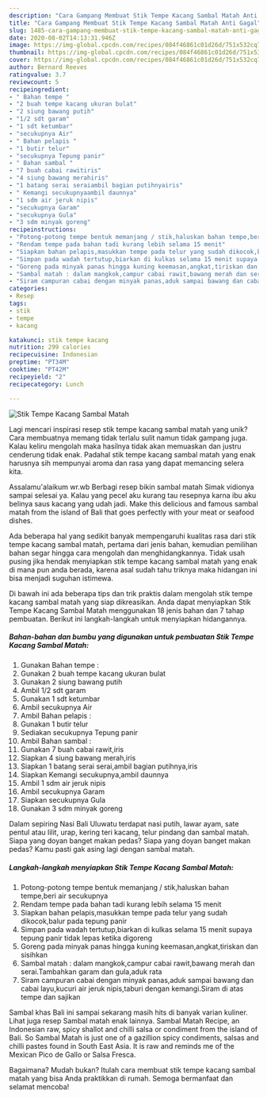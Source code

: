 ```yaml
---
description: "Cara Gampang Membuat Stik Tempe Kacang Sambal Matah Anti Gagal"
title: "Cara Gampang Membuat Stik Tempe Kacang Sambal Matah Anti Gagal"
slug: 1485-cara-gampang-membuat-stik-tempe-kacang-sambal-matah-anti-gagal
date: 2020-08-02T14:13:31.946Z
image: https://img-global.cpcdn.com/recipes/084f46861c01d26d/751x532cq70/stik-tempe-kacang-sambal-matah-foto-resep-utama.jpg
thumbnail: https://img-global.cpcdn.com/recipes/084f46861c01d26d/751x532cq70/stik-tempe-kacang-sambal-matah-foto-resep-utama.jpg
cover: https://img-global.cpcdn.com/recipes/084f46861c01d26d/751x532cq70/stik-tempe-kacang-sambal-matah-foto-resep-utama.jpg
author: Bernard Reeves
ratingvalue: 3.7
reviewcount: 5
recipeingredient:
- " Bahan tempe "
- "2 buah tempe kacang ukuran bulat"
- "2 siung bawang putih"
- "1/2 sdt garam"
- "1 sdt ketumbar"
- "secukupnya Air"
- " Bahan pelapis "
- "1 butir telur"
- "secukupnya Tepung panir"
- " Bahan sambal "
- "7 buah cabai rawitiris"
- "4 siung bawang merahiris"
- "1 batang serai seraiambil bagian putihnyairis"
- " Kemangi secukupnyaambil daunnya"
- "1 sdm air jeruk nipis"
- "secukupnya Garam"
- "secukupnya Gula"
- "3 sdm minyak goreng"
recipeinstructions:
- "Potong-potong tempe bentuk memanjang / stik,haluskan bahan tempe,beri air secukupnya"
- "Rendam tempe pada bahan tadi kurang lebih selama 15 menit"
- "Siapkan bahan pelapis,masukkan tempe pada telur yang sudah dikocok,balur pada tepung panir"
- "Simpan pada wadah tertutup,biarkan di kulkas selama 15 menit supaya tepung panir tidak lepas ketika digoreng"
- "Goreng pada minyak panas hingga kuning keemasan,angkat,tiriskan dan sisihkan"
- "Sambal matah : dalam mangkok,campur cabai rawit,bawang merah dan serai.Tambahkan garam dan gula,aduk rata"
- "Siram campuran cabai dengan minyak panas,aduk sampai bawang dan cabai layu,kucuri air jeruk nipis,taburi dengan kemangi.Siram di atas tempe dan sajikan"
categories:
- Resep
tags:
- stik
- tempe
- kacang

katakunci: stik tempe kacang 
nutrition: 299 calories
recipecuisine: Indonesian
preptime: "PT34M"
cooktime: "PT42M"
recipeyield: "2"
recipecategory: Lunch

---
```



![Stik Tempe Kacang Sambal Matah](https://img-global.cpcdn.com/recipes/084f46861c01d26d/751x532cq70/stik-tempe-kacang-sambal-matah-foto-resep-utama.jpg)

Lagi mencari inspirasi resep stik tempe kacang sambal matah yang unik? Cara membuatnya memang tidak terlalu sulit namun tidak gampang juga. Kalau keliru mengolah maka hasilnya tidak akan memuaskan dan justru cenderung tidak enak. Padahal stik tempe kacang sambal matah yang enak harusnya sih mempunyai aroma dan rasa yang dapat memancing selera kita.

Assalamu&#39;alaikum wr.wb Berbagi resep bikin sambal matah Simak vidionya sampai selesai ya. Kalau yang pecel aku kurang tau resepnya karna ibu aku belinya saus kacang yang udah jadi. Make this delicious and famous sambal matah from the island of Bali that goes perfectly with your meat or seafood dishes.

Ada beberapa hal yang sedikit banyak mempengaruhi kualitas rasa dari stik tempe kacang sambal matah, pertama dari jenis bahan, kemudian pemilihan bahan segar hingga cara mengolah dan menghidangkannya. Tidak usah pusing jika hendak menyiapkan stik tempe kacang sambal matah yang enak di mana pun anda berada, karena asal sudah tahu triknya maka hidangan ini bisa menjadi suguhan istimewa.


Di bawah ini ada beberapa tips dan trik praktis dalam mengolah stik tempe kacang sambal matah yang siap dikreasikan. Anda dapat menyiapkan Stik Tempe Kacang Sambal Matah menggunakan 18 jenis bahan dan 7 tahap pembuatan. Berikut ini langkah-langkah untuk menyiapkan hidangannya.

<!--inarticleads1-->

##### Bahan-bahan dan bumbu yang digunakan untuk pembuatan Stik Tempe Kacang Sambal Matah:

1. Gunakan  Bahan tempe :
1. Gunakan 2 buah tempe kacang ukuran bulat
1. Gunakan 2 siung bawang putih
1. Ambil 1/2 sdt garam
1. Gunakan 1 sdt ketumbar
1. Ambil secukupnya Air
1. Ambil  Bahan pelapis :
1. Gunakan 1 butir telur
1. Sediakan secukupnya Tepung panir
1. Ambil  Bahan sambal :
1. Gunakan 7 buah cabai rawit,iris
1. Siapkan 4 siung bawang merah,iris
1. Siapkan 1 batang serai serai,ambil bagian putihnya,iris
1. Siapkan  Kemangi secukupnya,ambil daunnya
1. Ambil 1 sdm air jeruk nipis
1. Ambil secukupnya Garam
1. Siapkan secukupnya Gula
1. Gunakan 3 sdm minyak goreng


Dalam sepiring Nasi Bali Uluwatu terdapat nasi putih, lawar ayam, sate pentul atau lilit, urap, kering teri kacang, telur pindang dan sambal matah. Siapa yang doyan banget makan pedas? Siapa yang doyan banget makan pedas? Kamu pasti gak asing lagi dengan sambal matah. 

<!--inarticleads2-->

##### Langkah-langkah menyiapkan Stik Tempe Kacang Sambal Matah:

1. Potong-potong tempe bentuk memanjang / stik,haluskan bahan tempe,beri air secukupnya
1. Rendam tempe pada bahan tadi kurang lebih selama 15 menit
1. Siapkan bahan pelapis,masukkan tempe pada telur yang sudah dikocok,balur pada tepung panir
1. Simpan pada wadah tertutup,biarkan di kulkas selama 15 menit supaya tepung panir tidak lepas ketika digoreng
1. Goreng pada minyak panas hingga kuning keemasan,angkat,tiriskan dan sisihkan
1. Sambal matah : dalam mangkok,campur cabai rawit,bawang merah dan serai.Tambahkan garam dan gula,aduk rata
1. Siram campuran cabai dengan minyak panas,aduk sampai bawang dan cabai layu,kucuri air jeruk nipis,taburi dengan kemangi.Siram di atas tempe dan sajikan


Sambal khas Bali ini sampai sekarang masih hits di banyak varian kuliner. Lihat juga resep Sambal matah enak lainnya. Sambal Matah Recipe, an Indonesian raw, spicy shallot and chilli salsa or condiment from the island of Bali. So Sambal Matah is just one of a gazillion spicy condiments, salsas and chilli pastes found in South East Asia. It is raw and reminds me of the Mexican Pico de Gallo or Salsa Fresca. 

Bagaimana? Mudah bukan? Itulah cara membuat stik tempe kacang sambal matah yang bisa Anda praktikkan di rumah. Semoga bermanfaat dan selamat mencoba!
